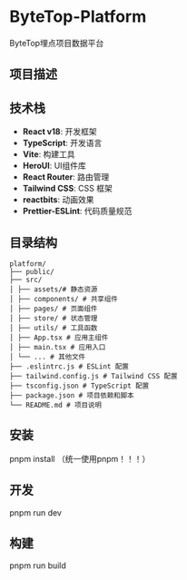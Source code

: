 # ByteTop-Platform

ByteTop埋点项目数据平台

## 项目描述

## 技术栈

- **React v18**: 开发框架
- **TypeScript**: 开发语言
- **Vite**: 构建工具
- **HeroUI**: UI组件库
- **React Router**: 路由管理
- **Tailwind CSS**: CSS 框架
- **reactbits**: 动画效果
- **Prettier-ESLint**: 代码质量规范

## 目录结构

```
platform/
├── public/
├── src/
│ ├── assets/# 静态资源
│ ├── components/ # 共享组件
│ ├── pages/ # 页面组件
│ ├── store/ # 状态管理
│ ├── utils/ # 工具函数
│ ├── App.tsx # 应用主组件
│ ├── main.tsx # 应用入口
│ └── ... # 其他文件
├── .eslintrc.js # ESLint 配置
├── tailwind.config.js # Tailwind CSS 配置
├── tsconfig.json # TypeScript 配置
├── package.json # 项目依赖和脚本
└── README.md # 项目说明
```

## 安装

pnpm install （统一使用pnpm！！！）

## 开发

pnpm run dev

## 构建

pnpm run build

